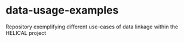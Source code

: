 # data-usage-examples
Repository exemplifying different use-cases of data linkage within the HELICAL project
